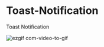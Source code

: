 # Toast-Notification
Toast Notification


![ezgif com-video-to-gif](https://github.com/ekremtahaunlu/Toast-Notification/assets/104407089/ea5a60fe-f9aa-488c-802b-fd8482591ef9)
